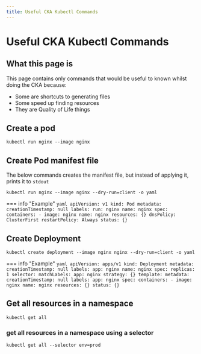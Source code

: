 ```yaml
---
title: Useful CKA Kubectl Commands
---
```


# Useful CKA Kubectl Commands

## What this page is

This page contains only commands that would be useful to known whilst doing the CKA because:

* Some are shortcuts to generating files
* Some speed up finding resources
* They are Quality of Life things

## Create a pod

```shell
kubectl run nginx --image nginx
```

## Create Pod manifest file

The below commands creates the manifest file, but instead of applying it, prints it to `stdout`
```shell
kubectl run nginx --image nginx --dry-run=client -o yaml
```

=== info "Example"
    ```yaml
    apiVersion: v1
    kind: Pod
    metadata:
      creationTimestamp: null
      labels:
        run: nginx
      name: nginx
    spec:
      containers:
      - image: nginx
        name: nginx
        resources: {}
      dnsPolicy: ClusterFirst
      restartPolicy: Always
    status: {}
    ```

## Create Deployment

```shell
kubectl create deployment --image nginx nginx --dry-run=client -o yaml
```

=== info "Example"
    ```yaml
    apiVersion: apps/v1
    kind: Deployment
    metadata:
      creationTimestamp: null
      labels:
        app: nginx
      name: nginx
    spec:
      replicas: 1
      selector:
        matchLabels:
          app: nginx
      strategy: {}
      template:
        metadata:
          creationTimestamp: null
          labels:
            app: nginx
        spec:
          containers:
          - image: nginx
            name: nginx
            resources: {}
    status: {}
    ```

## Get all resources in a namespace

```shell
kubectl get all
```

### get all resources in a namespace using a selector

```shell
kubectl get all --selector env=prod
```